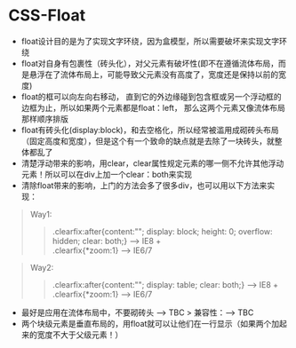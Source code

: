# CSS-Float 
* float设计目的是为了实现文字环绕，因为盒模型，所以需要破坏来实现文字环绕 　   
* float对自身有包裹性（砖头化），对父元素有破坏性(即不在遵循流体布局，而是悬浮在了流体布局上，可能导致父元素没有高度了，宽度还是保持以前的宽度)
* float的框可以向左向右移动， 直到它的外边缘碰到包含框或另一个浮动框的边框为止，所以如果两个元素都是float：left， 那么这两个元素又像流体布局那样顺序排版
* float有砖头化(display:block)，和去空格化，所以经常被滥用成砌砖头布局（固定高度和宽度），但是这个有一个致命的缺点就是去除了一块砖头，就整体都乱了
* 清楚浮动带来的影响，用clear，clear属性规定元素的哪一侧不允许其他浮动元素！所以可以在div上加一个clear：both来实现
* 清除float带来的影响，上门的方法会多了很多div，也可以用以下方法来实现：　　   
> Way1: 
  >> .clearfix:after{content:""; display: block; height: 0; overflow: hidden; clear: both;} --> IE8 +        
  >> .clearfix{*zoom:1} --> IE6/7      
  
> Way2: 
  >> .clearfix:after{content:""; display: table; clear: both;} --> IE8 +     
  >> .clearfix{*zoom:1} --> IE6/7     
* 最好是应用在流体布局中，不要砌砖头 --> TBC > 兼容性：--> TBC
* 两个块级元素是垂直布局的，用float就可以让他们在一行显示（如果两个加起来的宽度不大于父级元素！）
